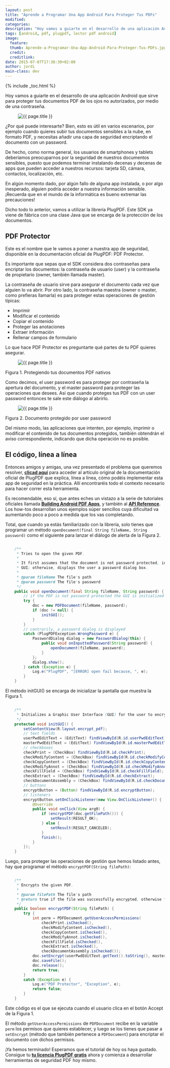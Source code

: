```yaml
---
layout: post
title: "Aprende a Programar Una App Android Para Proteger Tus PDFs"
modified:
categories:
description: "Hoy vamos a guiarte en el desarrollo de una aplicación Android que sirve para proteger tus documentos PDF de los ojos no autorizados, por medio de una contraseña."
tags: [android, pdf, plugpdf, lector pdf android]
image:
  feature:
  thumb: Aprende-a-Programar-Una-App-Android-Para-Proteger-Tus-PDFs.jpg
  credit:
  creditlink:
date: 2015-07-07T17:38:30+02:00
author: jordi
main-class: dev
---
```


{% include _toc.html %}

Hoy vamos a guiarte en el desarrollo de una aplicación Android que sirve para proteger tus documentos PDF de los ojos no autorizados, por medio de una contraseña.

<figure>
  <img src="/assets/img/Aprende-a-Programar-Una-App-Android-Para-Proteger-Tus-PDFs.jpg" title="{{ page.title }}" alt="{{ page.title }}" />
</figure>

¿Por qué puede interesarte? Bien, esto es útil en varios escenarios, por ejemplo cuando quieres subir tus documentos sensibles a la nube, en formato PDF, y necesitas añadir una capa de seguridad encriptando el documento con un password.

<!--ad-->

De hecho, como norma general, los usuarios de smartphones y tablets deberíamos preocuparnos por la seguridad de nuestros documentos sensibles, puesto que podemos terminar instalando decenas y decenas de apps que pueden acceder a nuestros recursos: tarjeta SD, cámara, contactos, localización, etc.

En algún momento dado, por algún fallo de alguna app instalada, o por algo inesperado, alguien podría acceder a nuestra información sensible. ¡Recuerda que en el mundo de la informática es bueno extremar las precauciones!

Dicho todo lo anterior, vamos a utilizar la librería PlugPDF. Este SDK ya viene de fábrica con una clase Java que se encarga de la protección de los documentos.

## PDF Protector ##

Este es el nombre que le vamos a poner a nuestra app de seguridad, disponible en la documentación oficial de PlugPDF: PDF Protector.

Es importante que sepas que el SDK considera dos contraseñas para encriptar los documentos: la contraseña de usuario (user) y la contraseña de propietario (owner, también llamada master).

La contraseña de usuario sirve para asegurar el documento cada vez que alguien lo va abrir. Por otro lado, la contraseña maestra (owner o master, como prefieras llamarla) es para proteger estas operaciones de gestión típicas:

- Imprimir
- Modificar el contenido
- Copiar el contenido
- Proteger las anotaciones
- Extraer información
- Rellenar campos de formulario

Lo que hace PDF Protector es preguntarte qué partes de tu PDF quieres asegurar.

<figure>
  <img src="/assets/img/Protege tus documentos PDF nativos.jpg" title="{{ page.title }}" alt="{{ page.title }}" />
</figure>
Figura 1. Protegiendo tus documentos PDF nativos

Como decimos, el user password es para proteger por contraseña la apertura del documento, y el master password para proteger las operaciones que desees. Así que cuando proteges tus PDF con un user password entonces te sale este diálogo al abrirlo.

<figure>
  <img src="/assets/img/Documento protegido por user password.jpg" title="{{ page.title }}" alt="{{ page.title }}" />
</figure>
Figura 2. Documento protegido por user password

Del mismo modo, las aplicaciones que intenten, por ejemplo, imprimir o modificar el contenido de tus documentos protegidos, también obtendrán el aviso correspondiente, indicando que dicha operación no es posible.

## El código, línea a línea ##

Entonces amigos y amigas, una vez presentado el problema que queremos resolver, [**clicad aquí**](https://plugpdf.com/protect-your-android-pdfs-with-a-password/ "Proteger con contraseña tus PDF") para acceder al artículo original de la documentación oficial de PlugPDF que explica, línea a línea, cómo podéis implementar esta app de seguridad en la práctica. Allí encontraréis todo el contexto necesario para hacer correr esta herramienta.

Es recomendable, eso sí, que antes eches un vistazo a la serie de tutoriales oficiales llamada **[Building Android PDF Apps](https://plugpdf.com/tag/building-android-pdf-apps/ "Building Android PDF Apps")**, y también al **[API Reference](https://plugpdf.com/api-references/ "API Reference PlugPDF")**. Los how-tos desarrollan unos ejemplos súper sencillos cuya dificultad va aumentando poco a poco a medida que los vas completando.

Total, que cuando ya estás familiarizado con la librería, solo tienes que programar un método `openDocument(final String fileName, String password)` como el siguiente para lanzar el diálogo de alerta de la Figura 2.

```java

    /**
     * Tries to open the given PDF.
     *
     * It first assumes that the document is not password protected, in which case initializes the
     * GUI; otherwise, displays the user a password dialog box.
     *
     * @param fileName The file's path
     * @param password The file's password
     */
    public void openDocument(final String fileName, String password) {
	    // if the PDF is not password protected the GUI is initialized
	    try {
		    doc = new PDFDocument(fileName, password);
		    if (doc != null) {
    			initGUI();
		    }
	    }
	    // contrarily, a password dialog is displayed
	    catch (PlugPDFException.WrongPassword e) {
		    PasswordDialog dialog = new PasswordDialog(this) {
		   	    public void onInputtedPassword(String password) {
				    openDocument(fileName, password);
			    }
		    };
		    dialog.show();
	    } catch (Exception e) {
		    Log.e("PlugPDF", "[ERROR] open fail because, ", e);
	    }
    }

```

El método initGUI() se encarga de inicializar la pantalla que muestra la Figura 1.

```java

    /**
     * Initializes a Graphic User Interface (GUI) for the user to encrypt his/her PDF file.
     */
    protected void initGUI() {
	    setContentView(R.layout.encrypt_pdf);
	    // text fields
	    userPwdEditText = (EditText) findViewById(R.id.userPwdEditText);
	    masterPwdEditText = (EditText) findViewById(R.id.masterPwdEditText);
	    // checkboxes
	    checkPrint = (CheckBox) findViewById(R.id.checkPrint);
	    checkModifyContent = (CheckBox) findViewById(R.id.checkModifyContent);
	    checkCopyContent = (CheckBox) findViewById(R.id.checkCopyContent);
	    checkModifyAnnot = (CheckBox) findViewById(R.id.checkModifyAnnot);
	    checkFillField = (CheckBox) findViewById(R.id.checkFillField);
	    checkExtract = (CheckBox) findViewById(R.id.checkExtract);
	    checkDocumentAssembly = (CheckBox) findViewById(R.id.checkDocumentAssembly);
	    // buttons
	    encryptButton = (Button) findViewById(R.id.encryptButton);
	    // listeners
	    encryptButton.setOnClickListener(new View.OnClickListener() {
		    @Override
		    public void onClick(View arg0) {
			    if (encryptPDF(doc.getFilePath())) {
				    setResult(RESULT_OK);
			    } else {
				    setResult(RESULT_CANCELED);
			    }
			    finish();
		    }
	    });
    }

```

Luego, para proteger las operaciones de gestión que hemos listado antes, hay que programar el método `encryptPDF(String filePath)`:

```java

    /**
     * Encrypts the given PDF.
     *
     * @param filePath The file's path
     * @return true if the file was successfully encrypted, otherwise false
     */
    public boolean encryptPDF(String filePath) {
	    try {
		    int perm = PDFDocument.getUserAccessPermissions(
			    checkPrint.isChecked(),
			    checkModifyContent.isChecked(),
			    checkCopyContent.isChecked(),
			    checkModifyAnnot.isChecked(),
			    checkFillField.isChecked(),
			    checkExtract.isChecked(),
			    checkDocumentAssembly.isChecked());
		    doc.setEncrypt(userPwdEditText.getText().toString(), masterPwdEditText.getText().toString(), perm);
		    doc.saveFile();
		    doc.release();
		    return true;
	    }
	    catch (Exception e) {
		    Log.e("PDF Protector", "Exception", e);
		    return false;
	    }
    }

```

Este código es el que se ejecuta cuando el usuario clica en el botón Accept de la Figura 1.

El método `getUserAccessPermissions` de `PDFDocument` recibe en la variable `perm` los permisos que quieres establecer, y luego se los tienes que pasar a `setEncrypt` (método que también pertenece a `PDFDocument`) para encriptar el documento con dichos permisos.

¡Ya hemos terminado! Esperamos que el tutorial de hoy os haya gustado. Consigue tu **[tu licencia PlugPDF gratis](https://plugpdf.com/download/)** ahora y comienza a desarrollar herramientas de seguridad PDF hoy mismo.
